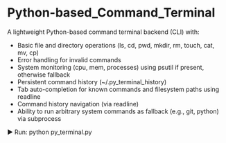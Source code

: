 # Python-based_Command_Terminal


A lightweight Python-based command terminal backend (CLI) with:
- Basic file and directory operations (ls, cd, pwd, mkdir, rm, touch, cat, mv, cp)
- Error handling for invalid commands
- System monitoring (cpu, mem, processes) using psutil if present, otherwise fallback
- Persistent command history (~/.py_terminal_history)
- Tab auto-completion for known commands and filesystem paths using readline
- Command history navigation (via readline)
- Ability to run arbitrary system commands as fallback (e.g., git, python) via subprocess

▶️ Run: python py_terminal.py
